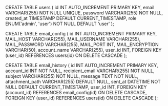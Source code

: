 <!-- MAIL_HOST=smtp.gmail.com
MAIL_USERNAME=berolegnik@gmail.com
MAIL_PASSWORD=hesw idef ekqa iabr
MAIL_PORT=587
MAIL_ENCRYPTION=STARTTLS

berezhnoioleh@gmail.com
aetm acuc jmer lohx

sitetest544@gmail.com
hfal jera ydaf zsgy -->

CREATE TABLE users (
id INT AUTO_INCREMENT PRIMARY KEY,
email VARCHAR(255) NOT NULL UNIQUE,
password VARCHAR(255) NOT NULL,
created_at TIMESTAMP DEFAULT CURRENT_TIMESTAMP,
role ENUM('admin', 'user') NOT NULL DEFAULT 'user'
);

CREATE TABLE email_config (
id INT AUTO_INCREMENT PRIMARY KEY,
MAIL_HOST VARCHAR(255),
MAIL_USERNAME VARCHAR(255),
MAIL_PASSWORD VARCHAR(255),
MAIL_PORT INT,
MAIL_ENCRYPTION VARCHAR(50),
account_name VARCHAR(255),
user_id INT,
FOREIGN KEY (user_id) REFERENCES users(id) ON DELETE CASCADE
);

CREATE TABLE email_history (
id INT AUTO_INCREMENT PRIMARY KEY,
account_id INT NOT NULL,
recipient_email VARCHAR(255) NOT NULL,
subject VARCHAR(255) NOT NULL,
message TEXT NOT NULL,
attachment_path VARCHAR(255) DEFAULT NULL,
sent_at DATETIME NOT NULL DEFAULT CURRENT_TIMESTAMP,
user_id INT,
FOREIGN KEY (account_id) REFERENCES email_config(id) ON DELETE CASCADE,
FOREIGN KEY (user_id) REFERENCES users(id) ON DELETE CASCADE
);
